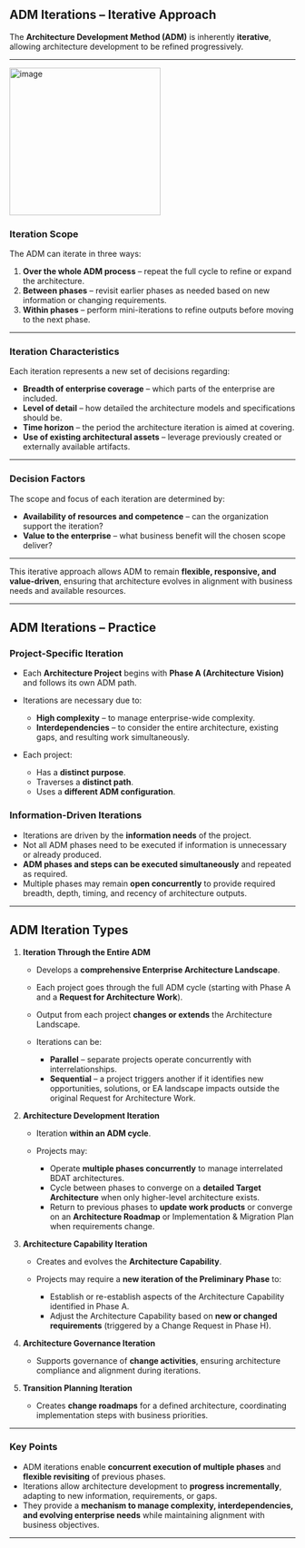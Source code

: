 
## **ADM Iterations – Iterative Approach**

The **Architecture Development Method (ADM)** is inherently **iterative**, allowing architecture development to be refined progressively.

---
<img width="266" height="260" alt="image" src="https://github.com/user-attachments/assets/3767c4f6-2191-47c7-af0d-ab66cbe5cd8f" />


### **Iteration Scope**

The ADM can iterate in three ways:

1. **Over the whole ADM process** – repeat the full cycle to refine or expand the architecture.
2. **Between phases** – revisit earlier phases as needed based on new information or changing requirements.
3. **Within phases** – perform mini-iterations to refine outputs before moving to the next phase.

---

### **Iteration Characteristics**

Each iteration represents a new set of decisions regarding:

* **Breadth of enterprise coverage** – which parts of the enterprise are included.
* **Level of detail** – how detailed the architecture models and specifications should be.
* **Time horizon** – the period the architecture iteration is aimed at covering.
* **Use of existing architectural assets** – leverage previously created or externally available artifacts.

---

### **Decision Factors**

The scope and focus of each iteration are determined by:

* **Availability of resources and competence** – can the organization support the iteration?
* **Value to the enterprise** – what business benefit will the chosen scope deliver?

---

This iterative approach allows ADM to remain **flexible, responsive, and value-driven**, ensuring that architecture evolves in alignment with business needs and available resources.



---

## **ADM Iterations – Practice**

### **Project-Specific Iteration**

* Each **Architecture Project** begins with **Phase A (Architecture Vision)** and follows its own ADM path.
* Iterations are necessary due to:

  * **High complexity** – to manage enterprise-wide complexity.
  * **Interdependencies** – to consider the entire architecture, existing gaps, and resulting work simultaneously.
* Each project:

  * Has a **distinct purpose**.
  * Traverses a **distinct path**.
  * Uses a **different ADM configuration**.

### **Information-Driven Iterations**

* Iterations are driven by the **information needs** of the project.
* Not all ADM phases need to be executed if information is unnecessary or already produced.
* **ADM phases and steps can be executed simultaneously** and repeated as required.
* Multiple phases may remain **open concurrently** to provide required breadth, depth, timing, and recency of architecture outputs.

---

## **ADM Iteration Types**

1. **Iteration Through the Entire ADM**

   * Develops a **comprehensive Enterprise Architecture Landscape**.
   * Each project goes through the full ADM cycle (starting with Phase A and a **Request for Architecture Work**).
   * Output from each project **changes or extends** the Architecture Landscape.
   * Iterations can be:

     * **Parallel** – separate projects operate concurrently with interrelationships.
     * **Sequential** – a project triggers another if it identifies new opportunities, solutions, or EA landscape impacts outside the original Request for Architecture Work.

2. **Architecture Development Iteration**

   * Iteration **within an ADM cycle**.
   * Projects may:

     * Operate **multiple phases concurrently** to manage interrelated BDAT architectures.
     * Cycle between phases to converge on a **detailed Target Architecture** when only higher-level architecture exists.
     * Return to previous phases to **update work products** or converge on an **Architecture Roadmap** or Implementation & Migration Plan when requirements change.

3. **Architecture Capability Iteration**

   * Creates and evolves the **Architecture Capability**.
   * Projects may require a **new iteration of the Preliminary Phase** to:

     * Establish or re-establish aspects of the Architecture Capability identified in Phase A.
     * Adjust the Architecture Capability based on **new or changed requirements** (triggered by a Change Request in Phase H).

4. **Architecture Governance Iteration**

   * Supports governance of **change activities**, ensuring architecture compliance and alignment during iterations.

5. **Transition Planning Iteration**

   * Creates **change roadmaps** for a defined architecture, coordinating implementation steps with business priorities.

---

### **Key Points**

* ADM iterations enable **concurrent execution of multiple phases** and **flexible revisiting** of previous phases.
* Iterations allow architecture development to **progress incrementally**, adapting to new information, requirements, or gaps.
* They provide a **mechanism to manage complexity, interdependencies, and evolving enterprise needs** while maintaining alignment with business objectives.

---


